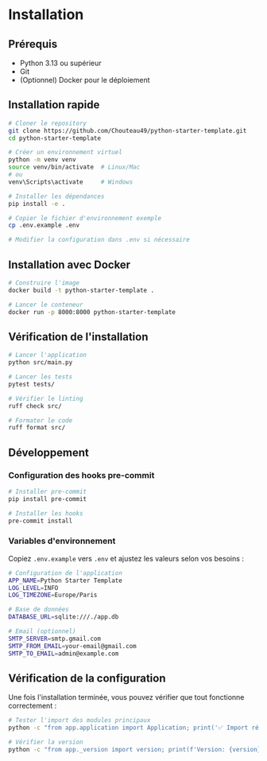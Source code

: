 # Installation

## Prérequis

- Python 3.13 ou supérieur
- Git
- (Optionnel) Docker pour le déploiement

## Installation rapide

```bash
# Cloner le repository
git clone https://github.com/Chouteau49/python-starter-template.git
cd python-starter-template

# Créer un environnement virtuel
python -m venv venv
source venv/bin/activate  # Linux/Mac
# ou
venv\Scripts\activate     # Windows

# Installer les dépendances
pip install -e .

# Copier le fichier d'environnement exemple
cp .env.example .env

# Modifier la configuration dans .env si nécessaire
```

## Installation avec Docker

```bash
# Construire l'image
docker build -t python-starter-template .

# Lancer le conteneur
docker run -p 8000:8000 python-starter-template
```

## Vérification de l'installation

```bash
# Lancer l'application
python src/main.py

# Lancer les tests
pytest tests/

# Vérifier le linting
ruff check src/

# Formater le code
ruff format src/
```

## Développement

### Configuration des hooks pre-commit

```bash
# Installer pre-commit
pip install pre-commit

# Installer les hooks
pre-commit install
```

### Variables d'environnement

Copiez `.env.example` vers `.env` et ajustez les valeurs selon vos besoins :

```bash
# Configuration de l'application
APP_NAME=Python Starter Template
LOG_LEVEL=INFO
LOG_TIMEZONE=Europe/Paris

# Base de données
DATABASE_URL=sqlite:///./app.db

# Email (optionnel)
SMTP_SERVER=smtp.gmail.com
SMTP_FROM_EMAIL=your-email@gmail.com
SMTP_TO_EMAIL=admin@example.com
```

## Vérification de la configuration

Une fois l'installation terminée, vous pouvez vérifier que tout fonctionne correctement :

```bash
# Tester l'import des modules principaux
python -c "from app.application import Application; print('✅ Import réussi')"

# Vérifier la version
python -c "from app._version import version; print(f'Version: {version}')"
```
```
 
 
